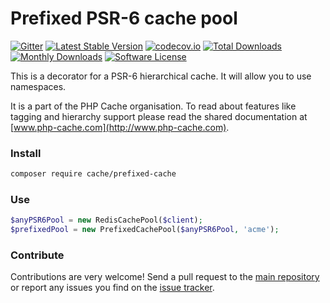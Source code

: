 # Prefixed PSR-6 cache pool 
[![Gitter](https://badges.gitter.im/php-cache/cache.svg)](https://gitter.im/php-cache/cache?utm_source=badge&utm_medium=badge&utm_campaign=pr-badge)
[![Latest Stable Version](https://poser.pugx.org/cache/prefixed-cache/v/stable)](https://packagist.org/packages/cache/prefixed-cache)
[![codecov.io](https://codecov.io/github/php-cache/prefixed-cache/coverage.svg?branch=master)](https://codecov.io/github/php-cache/prefixed-cache?branch=master)
[![Total Downloads](https://poser.pugx.org/cache/prefixed-cache/downloads)](https://packagist.org/packages/cache/prefixed-cache)
[![Monthly Downloads](https://poser.pugx.org/cache/prefixed-cache/d/monthly.png)](https://packagist.org/packages/cache/prefixed-cache)
[![Software License](https://img.shields.io/badge/license-MIT-brightgreen.svg?style=flat-square)](LICENSE)

This is a decorator for a PSR-6 hierarchical cache. It will allow you to use namespaces.

It is a part of the PHP Cache organisation. To read about features like tagging and hierarchy support please read 
the shared documentation at [www.php-cache.com](http://www.php-cache.com). 

### Install

```bash
composer require cache/prefixed-cache
```
 
### Use

```php
$anyPSR6Pool = new RedisCachePool($client);
$prefixedPool = new PrefixedCachePool($anyPSR6Pool, 'acme');
```

### Contribute

Contributions are very welcome! Send a pull request to the [main repository](https://github.com/php-cache/cache) or 
report any issues you find on the [issue tracker](http://issues.php-cache.com).

